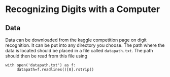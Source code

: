 # Recognizing Digits with a Computer

## Data
Data can be downloaded from the kaggle competition page on digit recognition.
It can be put into any directory you choose.
The path where the data is located should be placed in a file called `datapath.txt`.
The path should then be read from this file using

    with open('datapath.txt') as f:
    	 datapath=f.readlines()[0].rstrip()

